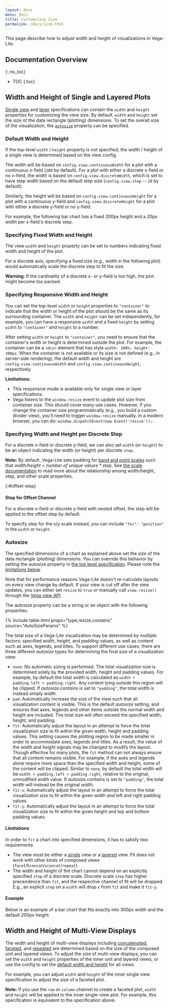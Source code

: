 ```yaml
---
layout: docs
menu: docs
title: Customizing Size
permalink: /docs/size.html
---
```


This page describe how to adjust width and height of visualizations in Vega-Lite.

<!--prettier-ignore-start-->
## Documentation Overview
{:.no_toc}

- TOC
{:toc}

<!--prettier-ignore-end-->

## Width and Height of Single and Layered Plots

[Single view](spec.html#single) and [layer](layer.html) specifications can contain the `width` and `height` properties for customizing the view size. By default, `width` and `height` set the size of the data rectangle (plotting) dimensions. To set the overall size of the visualization, the [`autosize`](#autosize) property can be specified.

### Default Width and Height

If the top-level `width` / `height` property is not specified, the width / height of a single view is determined based on the view config.

The width will be based on `config.view.continuousWidth` for a plot with a continuous x-field (`200` by default). For a plot with either a discrete x-field or no x-field, the width is based on `config.view.discreteWidth`, which is set to have step width based on the default step size (`config.view.step` -- `20` by default).

Similarly, the height will be based on `config.view.continuousHeight` for a plot with a continuous y-field and `config.view.discreteHeight` for a plot with either a discrete y-field or no y-field.

For example, the following bar chart has a fixed 200px height and a 20px width per x-field's discrete step.

<span class="vl-example" data-name="bar_size_default"></span>

### Specifying Fixed Width and Height

The view `width` and `height` property can be set to numbers indicating fixed width and height of the plot.

For a discrete axis, specifying a fixed size (e.g., width in the following plot) would automatically scale the discrete step to fit the size.

<span class="vl-example" data-name="bar_size_fit"></span>

**Warning**: If the cardinality of a discrete x- or y-field is too high, the plot might become too packed.

<span class="vl-example" data-name="bar_size_explicit_bad"></span>

### Specifying Responsive Width and Height

You can set the top-level `width` or `height` properties to `"container"` to indicate that the width or height of the plot should be the same as its surrounding container. The `width` and `height` can be set independently, for example, you can have a responsive `width` and a fixed `height` by setting `width` to `"container"` and `height` to a number.

After setting `width` or `height` to `"container"`, you need to ensure that the container's width or height is determined outside the plot. For example, the container can be a `<div>` element that has style `width: 100%; height: 300px`. When the container is not available or its size is not defined (e.g., in server-side rendering), the default width and height are `config.view.continuousWidth` and `config.view.continuousHeight`, respectively.

<span class="vl-example vl-example-responsive" data-name="bar_size_responsive"></span>

**Limitations:**

- This responsive mode is available only for single view or layer specifications.
- Vega listens to the `window.resize` event to update plot size from container size. This should cover many use cases. However, if you change the container size programmatically (e.g., you build a custom divider view), you'll need to trigger `window.resize` manually. In a modern browser, you can do: `window.dispatchEvent(new Event('resize'));`.

### Specifying Width and Height per Discrete Step

For a discrete x-field or discrete y-field, we can also set `width` (or `height`) to be an object indicating the width (or height) per discrete `step`.

<span class="vl-example" data-name="bar_size_step_small"></span>

**Note:** By default, Vega-Lite sets padding for [band and point scales](scale.html#band) such that _width/height = number of unique values \* step_. See [the scale documentation](scale.html#band) to read more about the relationship among width/height, step, and other scale properties.

{:#offset-step}

#### Step for Offset Channel

For a discrete x-field or discrete y-field with nested offset, the step will be applied to the offset step by default.

<span class="vl-example" data-name="bar_grouped_step_for_offset"></span>

To specify step for the x/y scale instead, you can include `"for": "position"` in the `width` or `height`.

<span class="vl-example" data-name="bar_grouped_step_for_position"></span>

### Autosize

The specified dimensions of a chart as explained above set the size of the data rectangle (plotting) dimensions. You can override this behavior by setting the autosize property in [the top level specification](spec.html#top-level). Please note the [limitations below](#limitations).

Note that for performance reasons Vega-Lite doesn't re-calculate layouts on every view change by default. If your view is cut off after the view updates, you can either set `resize` to `true` or manually call `view.resize()` through the [Vega view API](https://vega.github.io/vega/docs/api/view/#view_resize).

The autosize property can be a string or an object with the following properties:

{% include table.html props="type,resize,contains" source="AutoSizeParams" %}

The total size of a Vega-Lite visualization may be determined by multiple factors: specified _width_, _height_, and _padding_ values, as well as content such as axes, legends, and titles. To support different use cases, there are three different _autosize_ types for determining the final size of a visualization view:

- `none`: No automatic sizing is performed. The total visualization size is determined solely by the provided width, height and padding values. For example, by default the total width is calculated as `width + padding.left + padding.right`. Any content lying outside this region will be clipped. If _autosize.contains_ is set to `"padding"`, the total width is instead simply _width_.
- `pad`: Automatically increase the size of the view such that all visualization content is visible. This is the default _autosize_ setting, and ensures that axes, legends and other items outside the normal width and height are included. The total size will often exceed the specified width, height, and padding.
- `fit`: Automatically adjust the layout in an attempt to force the total visualization size to fit within the given width, height and padding values. This setting causes the plotting region to be made smaller in order to accommodate axes, legends and titles. As a result, the value of the _width_ and _height_ signals may be changed to modify the layout. Though effective for many plots, the `fit` method can not always ensure that all content remains visible. For example, if the axes and legends alone require more space than the specified width and height, some of the content will be clipped. Similar to `none`, by default the total width will be `width + padding.left + padding.right`, relative to the original, unmodified _width_ value. If _autosize.contains_ is set to `"padding"`, the total width will instead be the original _width_.
- `fit-x`: Automatically adjust the layout in an attempt to force the total visualization size to fit within the given width and left and right padding values.
- `fit-y`: Automatically adjust the layout in an attempt to force the total visualization size to fit within the given height and top and bottom padding values.

#### Limitations

In order to `fit` a chart into specified dimensions, it has to satisfy two requirements:

- The view must be either a [single](spec.html#single) view or a [layered](layer.html) view. Fit does not work with other kinds of composed views (`facet`/`hconcat`/`vconcat`/`repeat`).
- The width and height of the chart cannot depend on an explicitly specified `step` of a discrete scale. Discrete scale `step` has higher precendence than `fit`, and the respective channel of fit will be dropped. E.g., an explicit `step` on a `width` will drop `x` from `fit` and make it `fit-y`.

#### Example

Below is an example of a bar chart that fits exactly into 300px width and the default 200px height.

<span class="vl-example" data-name="bar_fit"></span>

## Width and Height of Multi-View Displays

The width and height of multi-view displays including [concatenated](concat.html), [faceted](facet.html), and [repeated](repeat.html) are determined based on the size of the composed unit and layered views. To adjust the size of multi-view displays, you can set the `width` and `height` properties of the inner unit and layered views, or use the config to set the [default width and height](#default-width-and-height) for all views.

For example, you can adjust `width` and `height` of the inner single view specification to adjust the size of a faceted plot.

<span class="vl-example" data-name="normalized/trellis_scatter_small_normalized"></span>

**Note:** If you use the `row` or `column` channel to create a faceted plot, `width` and `height` will be applied to the inner single-view plot. For example, this specification is equivalent to the specification above.

<span class="vl-example" data-name="trellis_scatter_small"></span>

